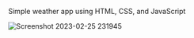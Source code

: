 Simple weather app using HTML, CSS, and JavaScript

![Screenshot 2023-02-25 231945](https://user-images.githubusercontent.com/94336750/221372042-1082374a-4bc3-41aa-9934-d027586a0a6d.png)
